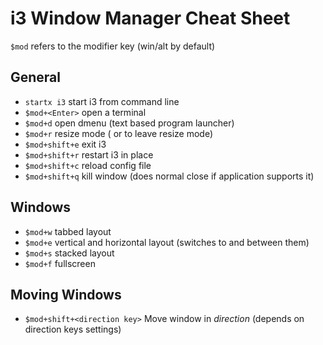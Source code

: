 # i3 Window Manager Cheat Sheet

`$mod` refers to the modifier key (win/alt by default)

## General
* `startx i3` start i3 from command line
* `$mod+<Enter>` open a terminal
* `$mod+d` open dmenu (text based program launcher)
* `$mod+r` resize mode (<Esc> or <Enter> to leave resize mode)
* `$mod+shift+e` exit i3
* `$mod+shift+r` restart i3 in place
* `$mod+shift+c` reload config file
* `$mod+shift+q` kill window (does normal close if application supports it)

## Windows
* `$mod+w` tabbed layout
* `$mod+e` vertical and horizontal layout (switches to and between them)
* `$mod+s` stacked layout
* `$mod+f` fullscreen

## Moving Windows
* `$mod+shift+<direction key>` Move window in _direction_ (depends on direction keys settings)
